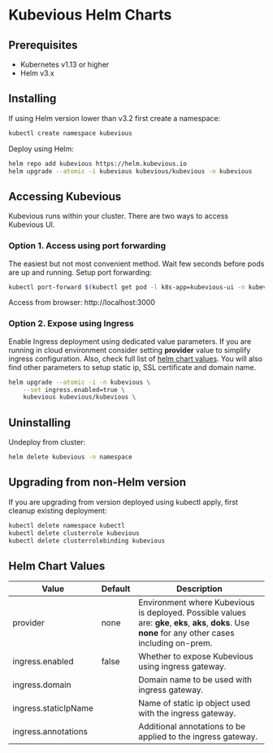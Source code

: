 # Kubevious Helm Charts

## Prerequisites
- Kubernetes v1.13 or higher
- Helm v3.x

## Installing
If using Helm version lower than v3.2 first create a namespace:

```sh
kubectl create namespace kubevious
```
Deploy using Helm:

```sh
helm repo add kubevious https://helm.kubevious.io
helm upgrade --atomic -i kubevious kubevious/kubevious -n kubevious 
```

## Accessing Kubevious
Kubevious runs within your cluster. There are two ways to access Kubevious UI. 

### Option 1. Access using port forwarding
The easiest but not most convenient method. Wait few seconds before pods are up and running. Setup port forwarding:

```sh
kubectl port-forward $(kubectl get pod -l k8s-app=kubevious-ui -n kubevious -o jsonpath="{.items[0].metadata.name}") 3000:3000 -n kubevious
```
Access from browser: http://localhost:3000

### Option 2. Expose using Ingress
Enable Ingress deployment using dedicated value parameters. If you are running in cloud environment consider setting **provider** value to simplify ingress configuration. Also, check full list of [helm chart values](#helm-chart-values). You will also find other parameters to setup static ip, SSL certificate and domain name.

```sh
helm upgrade --atomic -i -n kubevious \
    --set ingress.enabled=true \ 
    kubevious kubevious/kubevious \
```

## Uninstalling
Undeploy from cluster:

```sh
helm delete kubevious -n namespace
```

## Upgrading from non-Helm version

If you are upgrading from version deployed using kubectl apply, first cleanup existing deployment:

```sh
kubectl delete namespace kubectl
kubectl delete clusterrole kubevious
kubectl delete clusterrolebinding kubevious
```

## Helm Chart Values

| Value                | Default    | Description                                 | 
| -------------------- |------------|---------------------------------------------| 
| provider             | none       | Environment where Kubevious is deployed. Possible values are: **gke**, **eks**, **aks**, **doks**. Use **none** for any other cases including on-prem. | 
| ingress.enabled      | false      | Whether to expose Kubevious using ingress gateway.      |  
| ingress.domain       |            | Domain name to be used with ingress gateway.      | 
| ingress.staticIpName |            | Name of static ip object used with the ingress gateway.      | 
| ingress.annotations  |            | Additional annotations to be applied to the ingress gateway.      | 
